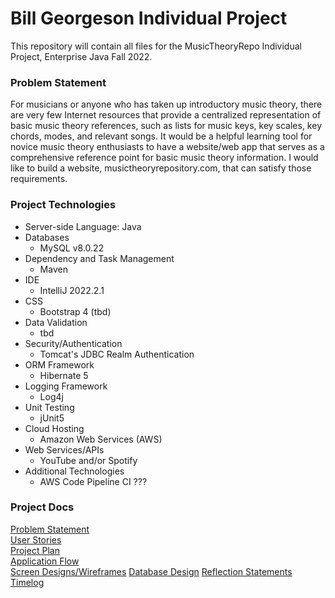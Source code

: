 # Bill Georgeson Individual Project

This repository will contain all files for the MusicTheoryRepo Individual Project, Enterprise Java Fall 2022.

### Problem Statement

For musicians or anyone who has taken up introductory music theory, there are very few Internet resources that provide a centralized representation of basic music theory references, such as lists for music keys, key scales, key chords, modes, and relevant songs.  It would be a helpful learning tool for novice music theory enthusiasts to have a website/web app that serves as a comprehensive reference point for basic music theory information.  I would like to build a website, musictheoryrepository.com, that can satisfy those requirements.

### Project Technologies
* Server-side Language: Java
* Databases
    * MySQL v8.0.22
* Dependency and Task Management
    * Maven
* IDE
    * IntelliJ 2022.2.1
* CSS
    * Bootstrap 4 (tbd)
* Data Validation
    * tbd
* Security/Authentication
    * Tomcat's JDBC Realm Authentication
* ORM Framework
    * Hibernate 5
* Logging Framework
    * Log4j
* Unit Testing
    * jUnit5
* Cloud Hosting
    * Amazon Web Services (AWS)
* Web Services/APIs
    * YouTube and/or Spotify
* Additional Technologies
    * AWS Code Pipeline CI ???

### Project Docs
[Problem Statement](https://github.com/wgeorgeson/MusicTheoryRepo/blob/master/README.md)  
[User Stories](https://github.com/wgeorgeson/MusicTheoryRepo/blob/master/ProjectDocumentation/UserStories.md)  
[Project Plan](https://github.com/wgeorgeson/MusicTheoryRepo/blob/master/ProjectDocumentation/ProjectPlan.md)  
[Application Flow](https://github.com/wgeorgeson/MusicTheoryRepo/blob/master/ProjectDocumentation/ApplicationFlow.md)  
[Screen Designs/Wireframes](https://github.com/wgeorgeson/MusicTheoryRepo/tree/master/ProjectDocumentation/Wireframes) 
[Database Design](https://github.com/wgeorgeson/MusicTheoryRepo/blob/master/ProjectDocumentation/DatabaseDesign.pdf)
[Reflection Statements](https://github.com/wgeorgeson/MusicTheoryRepo/blob/master/reflections.md)  
[Timelog](https://github.com/wgeorgeson/MusicTheoryRepo/blob/master/timeLog.md)



